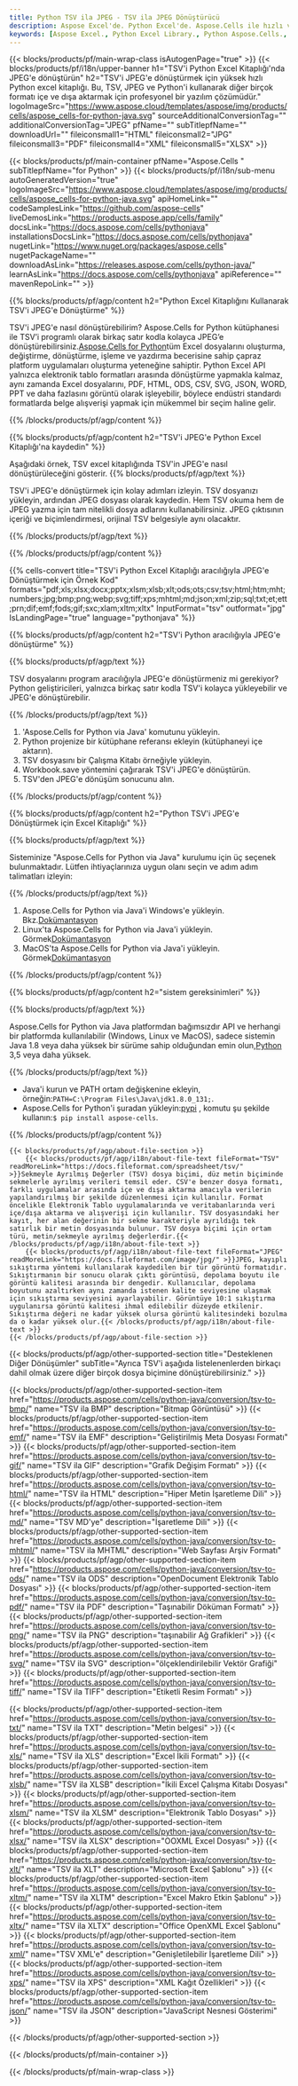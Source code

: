 ```yaml
---
title: Python TSV ila JPEG - TSV ila JPEG Dönüştürücü
description: Aspose Excel'de. Python Excel'de. Aspose.Cells ile hızlı ve kolay bir şekilde TSV'i JPEG'e dönüştürün. Python TSV'i JPEG'e dönüştürün. Python TSV'i JPEG'e kaydedin. TSV'i 076112 olarak kaydedin Python Excel Kitaplığı'nı kullanarak 3481.
keywords: [Aspose Excel., Python Excel Library., Python Aspose.Cells., Convert TSV to JPEG in Python Excel Library., Save TSV to JPEG using Python Excel Library., Python TSV to JPEG saveformat., TSV to JPEG Converter., Python Save TSV as JPEG]
---
```

{{< blocks/products/pf/main-wrap-class isAutogenPage="true" >}}
{{< blocks/products/pf/i18n/upper-banner h1="TSV\'i Python Excel Kitaplığı\'nda JPEG\'e dönüştürün" h2="TSV\'i JPEG\'e dönüştürmek için yüksek hızlı Python excel kitaplığı. Bu, TSV, JPEG ve Python\'i kullanarak diğer birçok formatı içe ve dışa aktarmak için profesyonel bir yazılım çözümüdür." logoImageSrc="https://www.aspose.cloud/templates/aspose/img/products/cells/aspose_cells-for-python-java.svg" sourceAdditionalConversionTag="" additionalConversionTag="JPEG" pfName="" subTitlepfName="" downloadUrl="" fileiconsmall1="HTML" fileiconsmall2="JPG" fileiconsmall3="PDF" fileiconsmall4="XML" fileiconsmall5="XLSX" >}}

{{< blocks/products/pf/main-container pfName="Aspose.Cells " subTitlepfName="for Python" >}}
{{< blocks/products/pf/i18n/sub-menu autoGeneratedVersion="true" logoImageSrc="https://www.aspose.cloud/templates/aspose/img/products/cells/aspose_cells-for-python-java.svg" apiHomeLink="" codeSamplesLink="https://github.com/aspose-cells" liveDemosLink="https://products.aspose.app/cells/family" docsLink="https://docs.aspose.com/cells/pythonjava" installationsDocsLink="https://docs.aspose.com/cells/pythonjava" nugetLink="https://www.nuget.org/packages/aspose.cells" nugetPackageName="" downloadAsLink="https://releases.aspose.com/cells/python-java/" learnAsLink="https://docs.aspose.com/cells/pythonjava" apiReference="" mavenRepoLink="" >}}


{{% blocks/products/pf/agp/content h2="Python Excel Kitaplığını Kullanarak TSV\'i JPEG\'e Dönüştürme" %}}

 TSV'i JPEG'e nasıl dönüştürebilirim? Aspose.Cells for Python kütüphanesi ile TSV’i programlı olarak birkaç satır kodla kolayca JPEG’e dönüştürebilirsiniz.[Aspose.Cells for Python](https://pypi.org/project/aspose-cells)tüm Excel dosyalarını oluşturma, değiştirme, dönüştürme, işleme ve yazdırma becerisine sahip çapraz platform uygulamaları oluşturma yeteneğine sahiptir. Python Excel API yalnızca elektronik tablo formatları arasında dönüştürme yapmakla kalmaz, aynı zamanda Excel dosyalarını, PDF, HTML, ODS, CSV, SVG, JSON, WORD, PPT ve daha fazlasını görüntü olarak işleyebilir, böylece endüstri standardı formatlarda belge alışverişi yapmak için mükemmel bir seçim haline gelir.
 
{{% /blocks/products/pf/agp/content %}}

{{% blocks/products/pf/agp/content h2="TSV\'i JPEG\'e Python Excel Kitaplığı\'na kaydedin" %}}

Aşağıdaki örnek, TSV excel kitaplığında TSV'in JPEG'e nasıl dönüştürüleceğini gösterir.
{{% blocks/products/pf/agp/text %}}

TSV'i JPEG'e dönüştürmek için kolay adımları izleyin. TSV dosyanızı yükleyin, ardından JPEG dosyası olarak kaydedin. Hem TSV okuma hem de JPEG yazma için tam nitelikli dosya adlarını kullanabilirsiniz. JPEG çıktısının içeriği ve biçimlendirmesi, orijinal TSV belgesiyle aynı olacaktır.

{{% /blocks/products/pf/agp/text %}}

{{% /blocks/products/pf/agp/content %}}

{{% cells-convert title="TSV\'i Python Excel Kitaplığı aracılığıyla JPEG\'e Dönüştürmek için Örnek Kod" formats="pdf;xls;xlsx;docx;pptx;xlsm;xlsb;xlt;ods;ots;csv;tsv;html;htm;mht;numbers;jpg;bmp;png;webp;svg;tiff;xps;mhtml;md;json;xml;zip;sql;txt;et;ett;prn;dif;emf;fods;gif;sxc;xlam;xltm;xltx" InputFormat="tsv" outformat="jpg" IsLandingPage="true" language="pythonjava" %}}

{{% blocks/products/pf/agp/content h2="TSV\'i Python aracılığıyla JPEG\'e dönüştürme" %}}

{{% blocks/products/pf/agp/text %}}

TSV dosyalarını program aracılığıyla JPEG'e dönüştürmeniz mi gerekiyor? Python geliştiricileri, yalnızca birkaç satır kodla TSV'i kolayca yükleyebilir ve JPEG'e dönüştürebilir.

{{% /blocks/products/pf/agp/text %}}

1.  'Aspose.Cells for Python via Java' komutunu yükleyin.
1.  Python projenize bir kütüphane referansı ekleyin (kütüphaneyi içe aktarın).
1.  TSV dosyasını bir Çalışma Kitabı örneğiyle yükleyin.
1.  Workbook.save yöntemini çağırarak TSV'i JPEG'e dönüştürün.
1.  TSV'den JPEG'e dönüşüm sonucunu alın.

{{% /blocks/products/pf/agp/content %}}

{{% blocks/products/pf/agp/content h2="Python TSV\'i JPEG\'e Dönüştürmek için Excel Kitaplığı" %}}

{{% blocks/products/pf/agp/text %}}

Sisteminize "Aspose.Cells for Python via Java" kurulumu için üç seçenek bulunmaktadır. Lütfen ihtiyaçlarınıza uygun olanı seçin ve adım adım talimatları izleyin:

{{% /blocks/products/pf/agp/text %}}

1.  Aspose.Cells for Python via Java'i Windows'e yükleyin. Bkz.[Dokümantasyon](https://docs.aspose.com/cells/python-java/getting-started/#windows)
1.  Linux'ta Aspose.Cells for Python via Java'i yükleyin. Görmek[Dokümantasyon](https://docs.aspose.com/cells/python-java/getting-started/#linux)
1.  MacOS'ta Aspose.Cells for Python via Java'i yükleyin. Görmek[Dokümantasyon](https://docs.aspose.com/cells/python-java/getting-started/#macos)

{{% /blocks/products/pf/agp/content %}}

{{% blocks/products/pf/agp/content h2="sistem gereksinimleri" %}}

{{% blocks/products/pf/agp/text %}}

Aspose.Cells for Python via Java platformdan bağımsızdır API ve herhangi bir platformda kullanılabilir (Windows, Linux ve MacOS), sadece sistemin Java 1.8 veya daha yüksek bir sürüme sahip olduğundan emin olun,[Python](https://www.python.org/downloads/) 3,5 veya daha yüksek.
 
{{% /blocks/products/pf/agp/text %}}

-  Java'i kurun ve PATH ortam değişkenine ekleyin, örneğin:<code>PATH=C:\Program Files\Java\jdk1.8.0_131;</code>.
-  Aspose.Cells for Python'i şuradan yükleyin:<a href="https://pypi.org/project/aspose-cells/">pypi</a> , komutu şu şekilde kullanın:<code>$ pip install aspose-cells</code>.

{{% /blocks/products/pf/agp/content %}}

<!-- aboutfile Starts -->
    {{< blocks/products/pf/agp/about-file-section >}}
        {{< blocks/products/pf/agp/i18n/about-file-text fileFormat="TSV" readMoreLink="https://docs.fileformat.com/spreadsheet/tsv/" >}}Sekmeyle Ayrılmış Değerler (TSV) dosya biçimi, düz metin biçiminde sekmelerle ayrılmış verileri temsil eder. CSV'e benzer dosya formatı, farklı uygulamalar arasında içe ve dışa aktarma amacıyla verilerin yapılandırılmış bir şekilde düzenlenmesi için kullanılır. Format öncelikle Elektronik Tablo uygulamalarında ve veritabanlarında veri içe/dışa aktarma ve alışverişi için kullanılır. TSV dosyasındaki her kayıt, her alan değerinin bir sekme karakteriyle ayrıldığı tek satırlık bir metin dosyasında bulunur. TSV dosya biçimi için ortam türü, metin/sekmeyle ayrılmış değerlerdir.{{< /blocks/products/pf/agp/i18n/about-file-text >}}
        {{< blocks/products/pf/agp/i18n/about-file-text fileFormat="JPEG" readMoreLink="https://docs.fileformat.com/image/jpg/" >}}JPEG, kayıplı sıkıştırma yöntemi kullanılarak kaydedilen bir tür görüntü formatıdır. Sıkıştırmanın bir sonucu olarak çıktı görüntüsü, depolama boyutu ile görüntü kalitesi arasında bir dengedir. Kullanıcılar, depolama boyutunu azaltırken aynı zamanda istenen kalite seviyesine ulaşmak için sıkıştırma seviyesini ayarlayabilir. Görüntüye 10:1 sıkıştırma uygulanırsa görüntü kalitesi ihmal edilebilir düzeyde etkilenir. Sıkıştırma değeri ne kadar yüksek olursa görüntü kalitesindeki bozulma da o kadar yüksek olur.{{< /blocks/products/pf/agp/i18n/about-file-text >}}
    {{< /blocks/products/pf/agp/about-file-section >}}
<!-- aboutfile Ends -->

{{< blocks/products/pf/agp/other-supported-section title="Desteklenen Diğer Dönüşümler" subTitle="Ayrıca TSV\'i aşağıda listelenenlerden birkaçı dahil olmak üzere diğer birçok dosya biçimine dönüştürebilirsiniz." >}}

{{< blocks/products/pf/agp/other-supported-section-item href="https://products.aspose.com/cells/python-java/conversion/tsv-to-bmp/" name="TSV ila BMP" description="Bitmap Görüntüsü" >}}
{{< blocks/products/pf/agp/other-supported-section-item href="https://products.aspose.com/cells/python-java/conversion/tsv-to-emf/" name="TSV ila EMF" description="Geliştirilmiş Meta Dosyası Formatı" >}}
{{< blocks/products/pf/agp/other-supported-section-item href="https://products.aspose.com/cells/python-java/conversion/tsv-to-gif/" name="TSV ila GIF" description="Grafik Değişim Formatı" >}}
{{< blocks/products/pf/agp/other-supported-section-item href="https://products.aspose.com/cells/python-java/conversion/tsv-to-html/" name="TSV ila HTML" description="Hiper Metin İşaretleme Dili" >}}
{{< blocks/products/pf/agp/other-supported-section-item href="https://products.aspose.com/cells/python-java/conversion/tsv-to-md/" name="TSV MD\'ye" description="İşaretleme Dili" >}}
{{< blocks/products/pf/agp/other-supported-section-item href="https://products.aspose.com/cells/python-java/conversion/tsv-to-mhtml/" name="TSV ila MHTML" description="Web Sayfası Arşiv Formatı" >}}
{{< blocks/products/pf/agp/other-supported-section-item href="https://products.aspose.com/cells/python-java/conversion/tsv-to-ods/" name="TSV ila ODS" description="OpenDocument Elektronik Tablo Dosyası" >}}
{{< blocks/products/pf/agp/other-supported-section-item href="https://products.aspose.com/cells/python-java/conversion/tsv-to-pdf/" name="TSV ila PDF" description="Taşınabilir Döküman Formatı" >}}
{{< blocks/products/pf/agp/other-supported-section-item href="https://products.aspose.com/cells/python-java/conversion/tsv-to-png/" name="TSV ila PNG" description="taşınabilir Ağ Grafikleri" >}}
{{< blocks/products/pf/agp/other-supported-section-item href="https://products.aspose.com/cells/python-java/conversion/tsv-to-svg/" name="TSV ila SVG" description="ölçeklendirilebilir Vektör Grafiği" >}}
{{< blocks/products/pf/agp/other-supported-section-item href="https://products.aspose.com/cells/python-java/conversion/tsv-to-tiff/" name="TSV ila TIFF" description="Etiketli Resim Formatı" >}}

{{< blocks/products/pf/agp/other-supported-section-item href="https://products.aspose.com/cells/python-java/conversion/tsv-to-txt/" name="TSV ila TXT" description="Metin belgesi" >}}
{{< blocks/products/pf/agp/other-supported-section-item href="https://products.aspose.com/cells/python-java/conversion/tsv-to-xls/" name="TSV ila XLS" description="Excel İkili Formatı" >}}
{{< blocks/products/pf/agp/other-supported-section-item href="https://products.aspose.com/cells/python-java/conversion/tsv-to-xlsb/" name="TSV ila XLSB" description="İkili Excel Çalışma Kitabı Dosyası" >}}
{{< blocks/products/pf/agp/other-supported-section-item href="https://products.aspose.com/cells/python-java/conversion/tsv-to-xlsm/" name="TSV ila XLSM" description="Elektronik Tablo Dosyası" >}}
{{< blocks/products/pf/agp/other-supported-section-item href="https://products.aspose.com/cells/python-java/conversion/tsv-to-xlsx/" name="TSV ila XLSX" description="OOXML Excel Dosyası" >}}
{{< blocks/products/pf/agp/other-supported-section-item href="https://products.aspose.com/cells/python-java/conversion/tsv-to-xlt/" name="TSV ila XLT" description="Microsoft Excel Şablonu" >}}
{{< blocks/products/pf/agp/other-supported-section-item href="https://products.aspose.com/cells/python-java/conversion/tsv-to-xltm/" name="TSV ila XLTM" description="Excel Makro Etkin Şablonu" >}}
{{< blocks/products/pf/agp/other-supported-section-item href="https://products.aspose.com/cells/python-java/conversion/tsv-to-xltx/" name="TSV ila XLTX" description="Office OpenXML Excel Şablonu" >}}
{{< blocks/products/pf/agp/other-supported-section-item href="https://products.aspose.com/cells/python-java/conversion/tsv-to-xml/" name="TSV XML\'e" description="Genişletilebilir İşaretleme Dili" >}}
{{< blocks/products/pf/agp/other-supported-section-item href="https://products.aspose.com/cells/python-java/conversion/tsv-to-xps/" name="TSV ila XPS" description="XML Kağıt Özellikleri" >}}
{{< blocks/products/pf/agp/other-supported-section-item href="https://products.aspose.com/cells/python-java/conversion/tsv-to-json/" name="TSV ila JSON" description="JavaScript Nesnesi Gösterimi" >}}

{{< /blocks/products/pf/agp/other-supported-section >}}

{{< /blocks/products/pf/main-container >}}
    
{{< /blocks/products/pf/main-wrap-class >}}
